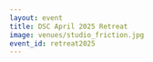```yaml
---
layout: event
title: DSC April 2025 Retreat
image: venues/studio_friction.jpg
event_id: retreat2025
---
```

